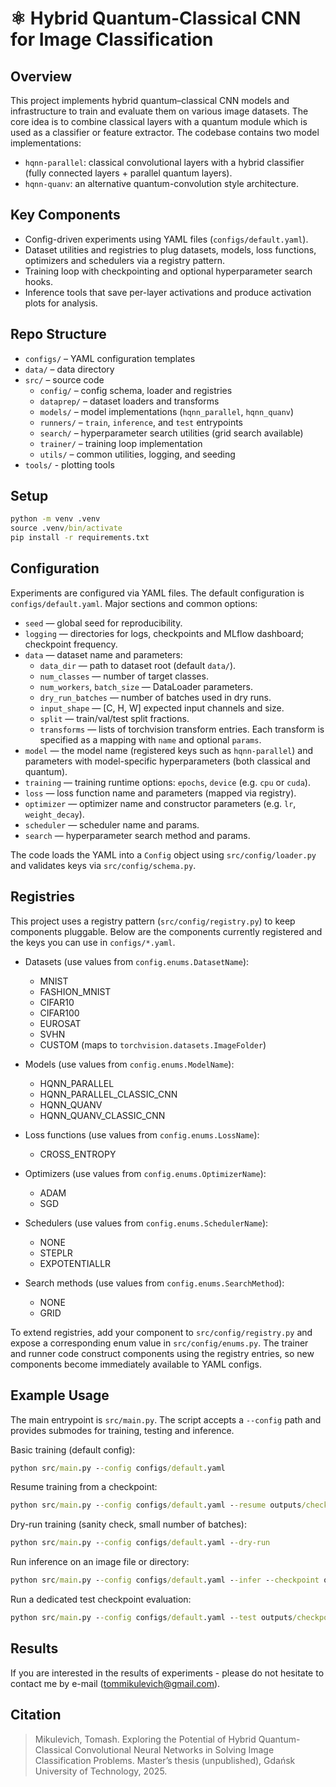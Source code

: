 # ⚛️ Hybrid Quantum-Classical CNN for Image Classification

## Overview

This project implements hybrid quantum–classical CNN models and infrastructure to train and evaluate them on various image datasets. The core idea is to combine classical layers with a quantum module which is used as a classifier or feature extractor. The codebase contains two model implementations:

- `hqnn-parallel`: classical convolutional layers with a hybrid classifier (fully connected layers + parallel quantum layers).
- `hqnn-quanv`: an alternative quantum-convolution style architecture.

## Key Components

- Config-driven experiments using YAML files (`configs/default.yaml`).
- Dataset utilities and registries to plug datasets, models, loss functions, optimizers and schedulers via a registry pattern.
- Training loop with checkpointing and optional hyperparameter search hooks.
- Inference tools that save per-layer activations and produce activation plots for analysis.

## Repo Structure

- `configs/` – YAML configuration templates
- `data/` – data directory
- `src/` – source code
  - `config/` – config schema, loader and registries
  - `dataprep/` – dataset loaders and transforms
  - `models/` – model implementations (`hqnn_parallel`, `hqnn_quanv`)
  - `runners/` – `train`, `inference`, and `test` entrypoints
  - `search/` – hyperparameter search utilities (grid search available)
  - `trainer/` – training loop implementation
  - `utils/` – common utilities, logging, and seeding
- `tools/` - plotting tools

## Setup

```cmd
python -m venv .venv
source .venv/bin/activate
pip install -r requirements.txt
```

## Configuration

Experiments are configured via YAML files. The default configuration is `configs/default.yaml`. Major sections and common options:

- `seed` — global seed for reproducibility.
- `logging` — directories for logs, checkpoints and MLflow dashboard; checkpoint frequency.
- `data` — dataset name and parameters:
  - `data_dir` — path to dataset root (default `data/`).
  - `num_classes` — number of target classes.
  - `num_workers`, `batch_size` — DataLoader parameters.
  - `dry_run_batches` — number of batches used in dry runs.
  - `input_shape` — [C, H, W] expected input channels and size.
  - `split` — train/val/test split fractions.
  - `transforms` — lists of torchvision transform entries. Each transform is specified as a mapping with `name` and optional `params`.
- `model` — the model name (registered keys such as `hqnn-parallel`) and parameters with model-specific hyperparameters (both classical and quantum).
- `training` — training runtime options: `epochs`, `device` (e.g. `cpu` or `cuda`).
- `loss` — loss function name and parameters (mapped via registry).
- `optimizer` — optimizer name and constructor parameters (e.g. `lr`, `weight_decay`).
- `scheduler` — scheduler name and params.
- `search` — hyperparameter search method and params.

The code loads the YAML into a `Config` object using `src/config/loader.py` and validates keys via `src/config/schema.py`.

## Registries

This project uses a registry pattern (`src/config/registry.py`) to keep components pluggable. Below are the components currently registered and the keys you can use in `configs/*.yaml`.

- Datasets (use values from `config.enums.DatasetName`):
  - MNIST
  - FASHION_MNIST
  - CIFAR10
  - CIFAR100
  - EUROSAT
  - SVHN
  - CUSTOM (maps to `torchvision.datasets.ImageFolder`)

- Models (use values from `config.enums.ModelName`):
  - HQNN_PARALLEL
  - HQNN_PARALLEL_CLASSIC_CNN
  - HQNN_QUANV
  - HQNN_QUANV_CLASSIC_CNN

- Loss functions (use values from `config.enums.LossName`):
  - CROSS_ENTROPY

- Optimizers (use values from `config.enums.OptimizerName`):
  - ADAM
  - SGD

- Schedulers (use values from `config.enums.SchedulerName`):
  - NONE
  - STEPLR
  - EXPOTENTIALLR

- Search methods (use values from `config.enums.SearchMethod`):
  - NONE
  - GRID

To extend registries, add your component to `src/config/registry.py` and expose a corresponding enum value in `src/config/enums.py`. The trainer and runner code construct components using the registry entries, so new components become immediately available to YAML configs.

## Example Usage

The main entrypoint is `src/main.py`. The script accepts a `--config` path and provides submodes for training, testing and inference.

Basic training (default config):

```cmd
python src/main.py --config configs/default.yaml
```

Resume training from a checkpoint:

```cmd
python src/main.py --config configs/default.yaml --resume outputs/checkpoints/best.pth
```

Dry-run training (sanity check, small number of batches):

```cmd
python src/main.py --config configs/default.yaml --dry-run
```

Run inference on an image file or directory:

```cmd
python src/main.py --config configs/default.yaml --infer --checkpoint outputs/checkpoints/best.pth --input data/custom_images --output outputs/inference
```

Run a dedicated test checkpoint evaluation:

```cmd
python src/main.py --config configs/default.yaml --test outputs/checkpoints/best.pth --output outputs/test
```

## Results

If you are interested in the results of experiments - please do not hesitate to contact me by e-mail (tommikulevich@gmail.com).

## Citation

> Mikulevich, Tomash. Exploring the Potential of Hybrid Quantum-Classical Convolutional Neural Networks in Solving Image Classification Problems. Master’s thesis (unpublished), Gdańsk University of Technology, 2025.
